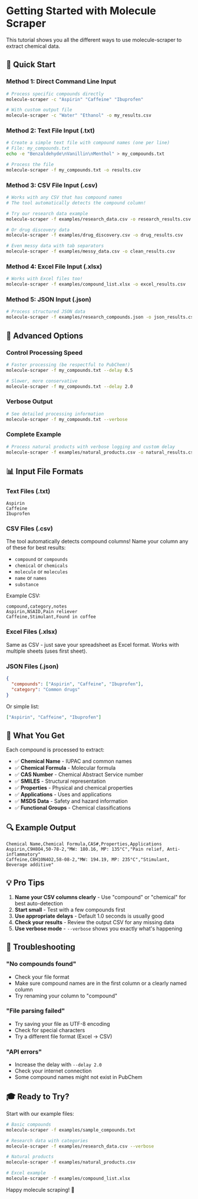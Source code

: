 # Getting Started with Molecule Scraper

This tutorial shows you all the different ways to use molecule-scraper to extract chemical data.

## 🚀 Quick Start

### Method 1: Direct Command Line Input
```bash
# Process specific compounds directly
molecule-scraper -c "Aspirin" "Caffeine" "Ibuprofen"

# With custom output file
molecule-scraper -c "Water" "Ethanol" -o my_results.csv
```

### Method 2: Text File Input (.txt)
```bash
# Create a simple text file with compound names (one per line)
# File: my_compounds.txt
echo -e "Benzaldehyde\nVanillin\nMenthol" > my_compounds.txt

# Process the file
molecule-scraper -f my_compounds.txt -o results.csv
```

### Method 3: CSV File Input (.csv)
```bash
# Works with any CSV that has compound names
# The tool automatically detects the compound column!

# Try our research data example
molecule-scraper -f examples/research_data.csv -o research_results.csv

# Or drug discovery data
molecule-scraper -f examples/drug_discovery.csv -o drug_results.csv

# Even messy data with tab separators
molecule-scraper -f examples/messy_data.csv -o clean_results.csv
```

### Method 4: Excel File Input (.xlsx)
```bash
# Works with Excel files too!
molecule-scraper -f examples/compound_list.xlsx -o excel_results.csv
```

### Method 5: JSON Input (.json)
```bash
# Process structured JSON data
molecule-scraper -f examples/research_compounds.json -o json_results.csv
```

## 🔧 Advanced Options

### Control Processing Speed
```bash
# Faster processing (be respectful to PubChem!)
molecule-scraper -f my_compounds.txt --delay 0.5

# Slower, more conservative
molecule-scraper -f my_compounds.txt --delay 2.0
```

### Verbose Output
```bash
# See detailed processing information
molecule-scraper -f my_compounds.txt --verbose
```

### Complete Example
```bash
# Process natural products with verbose logging and custom delay
molecule-scraper -f examples/natural_products.csv -o natural_results.csv --delay 0.8 --verbose
```

## 📊 Input File Formats

### Text Files (.txt)
```
Aspirin
Caffeine
Ibuprofen
```

### CSV Files (.csv)
The tool automatically detects compound columns! Name your column any of these for best results:
- `compound` or `compounds`
- `chemical` or `chemicals` 
- `molecule` or `molecules`
- `name` or `names`
- `substance`

Example CSV:
```csv
compound,category,notes
Aspirin,NSAID,Pain reliever
Caffeine,Stimulant,Found in coffee
```

### Excel Files (.xlsx)
Same as CSV - just save your spreadsheet as Excel format. Works with multiple sheets (uses first sheet).

### JSON Files (.json)
```json
{
  "compounds": ["Aspirin", "Caffeine", "Ibuprofen"],
  "category": "Common drugs"
}
```

Or simple list:
```json
["Aspirin", "Caffeine", "Ibuprofen"]
```

## 🎯 What You Get

Each compound is processed to extract:
- ✅ **Chemical Name** - IUPAC and common names
- ✅ **Chemical Formula** - Molecular formula  
- ✅ **CAS Number** - Chemical Abstract Service number
- ✅ **SMILES** - Structural representation
- ✅ **Properties** - Physical and chemical properties
- ✅ **Applications** - Uses and applications
- ✅ **MSDS Data** - Safety and hazard information
- ✅ **Functional Groups** - Chemical classifications

## 🔍 Example Output

```csv
Chemical Name,Chemical Formula,CAS#,Properties,Applications
Aspirin,C9H8O4,50-78-2,"MW: 180.16, MP: 135°C","Pain relief, Anti-inflammatory"
Caffeine,C8H10N4O2,58-08-2,"MW: 194.19, MP: 235°C","Stimulant, Beverage additive"
```

## 💡 Pro Tips

1. **Name your CSV columns clearly** - Use "compound" or "chemical" for best auto-detection
2. **Start small** - Test with a few compounds first
3. **Use appropriate delays** - Default 1.0 seconds is usually good
4. **Check your results** - Review the output CSV for any missing data
5. **Use verbose mode** - `--verbose` shows you exactly what's happening

## 🔧 Troubleshooting

### "No compounds found"
- Check your file format
- Make sure compound names are in the first column or a clearly named column
- Try renaming your column to "compound"

### "File parsing failed"
- Try saving your file as UTF-8 encoding
- Check for special characters
- Try a different file format (Excel → CSV)

### "API errors"
- Increase the delay with `--delay 2.0`
- Check your internet connection
- Some compound names might not exist in PubChem

## 🎓 Ready to Try?

Start with our example files:
```bash
# Basic compounds
molecule-scraper -f examples/sample_compounds.txt

# Research data with categories
molecule-scraper -f examples/research_data.csv --verbose

# Natural products
molecule-scraper -f examples/natural_products.csv

# Excel example
molecule-scraper -f examples/compound_list.xlsx
```

Happy molecule scraping! 🧪 
